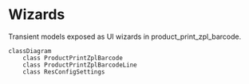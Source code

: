 # Wizards

Transient models exposed as UI wizards in product_print_zpl_barcode.

```mermaid
classDiagram
    class ProductPrintZplBarcode
    class ProductPrintZplBarcodeLine
    class ResConfigSettings
```
